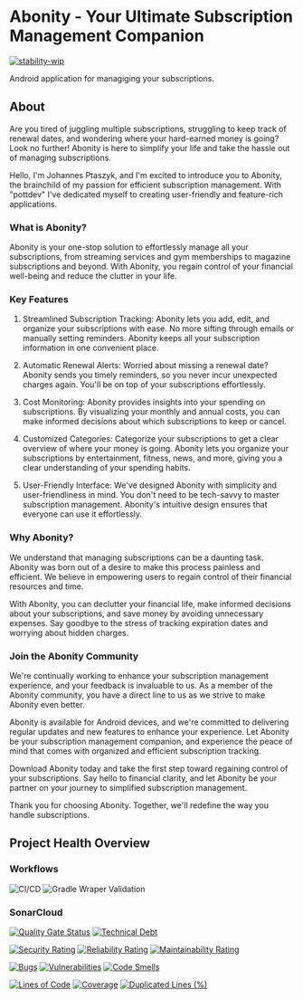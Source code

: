 # Abonity - Your Ultimate Subscription Management Companion

[![stability-wip](https://img.shields.io/badge/stability-wip-lightgrey.svg)](https://github.com/mkenney/software-guides/blob/master/STABILITY-BADGES.md#work-in-progress)

Android application for managiging your subscriptions. 

## About 

Are you tired of juggling multiple subscriptions, struggling to keep track of renewal dates, and wondering where your hard-earned money is going? Look no further! Abonity is here to simplify your life and take the hassle out of managing subscriptions.

Hello, I'm Johannes Ptaszyk, and I'm excited to introduce you to Abonity, the brainchild of my passion for efficient subscription management. 
With "pottdev" I've dedicated myself to creating user-friendly and feature-rich applications.

### What is Abonity?

Abonity is your one-stop solution to effortlessly manage all your subscriptions, from streaming services and gym memberships to magazine subscriptions and beyond. With Abonity, you regain control of your financial well-being and reduce the clutter in your life.

### Key Features

1. Streamlined Subscription Tracking: Abonity lets you add, edit, and organize your subscriptions with ease. No more sifting through emails or manually setting reminders. Abonity keeps all your subscription information in one convenient place.

2. Automatic Renewal Alerts: Worried about missing a renewal date? Abonity sends you timely reminders, so you never incur unexpected charges again. You'll be on top of your subscriptions effortlessly.

3. Cost Monitoring: Abonity provides insights into your spending on subscriptions. By visualizing your monthly and annual costs, you can make informed decisions about which subscriptions to keep or cancel.

4. Customized Categories: Categorize your subscriptions to get a clear overview of where your money is going. Abonity lets you organize your subscriptions by entertainment, fitness, news, and more, giving you a clear understanding of your spending habits.

5. User-Friendly Interface: We've designed Abonity with simplicity and user-friendliness in mind. You don't need to be tech-savvy to master subscription management. Abonity's intuitive design ensures that everyone can use it effortlessly.

### Why Abonity?

We understand that managing subscriptions can be a daunting task. Abonity was born out of a desire to make this process painless and efficient. We believe in empowering users to regain control of their financial resources and time.

With Abonity, you can declutter your financial life, make informed decisions about your subscriptions, and save money by avoiding unnecessary expenses. Say goodbye to the stress of tracking expiration dates and worrying about hidden charges.

### Join the Abonity Community

We're continually working to enhance your subscription management experience, and your feedback is invaluable to us. As a member of the Abonity community, you have a direct line to us as we strive to make Abonity even better.

Abonity is available for Android devices, and we're committed to delivering regular updates and new features to enhance your experience. Let Abonity be your subscription management companion, and experience the peace of mind that comes with organized and efficient subscription tracking.

Download Abonity today and take the first step toward regaining control of your subscriptions. Say hello to financial clarity, and let Abonity be your partner on your journey to simplified subscription management.

Thank you for choosing Abonity. Together, we'll redefine the way you handle subscriptions.

## Project Health Overview

### Workflows
![CI/CD](https://github.com/JohannesPtaszyk/Abonity/actions/workflows/main.yml/badge.svg)
![Gradle Wraper Validation](https://github.com/JohannesPtaszyk/Abonity/actions/workflows/gradle-wrapper-validation.yml/badge.svg)

### SonarCloud
[![Quality Gate Status](https://sonarcloud.io/api/project_badges/measure?project=JohannesPtaszyk_Abonity&metric=alert_status)](https://sonarcloud.io/summary/new_code?id=JohannesPtaszyk_Abonity)
[![Technical Debt](https://sonarcloud.io/api/project_badges/measure?project=JohannesPtaszyk_Abonity&metric=sqale_index)](https://sonarcloud.io/summary/new_code?id=JohannesPtaszyk_Abonity)

[![Security Rating](https://sonarcloud.io/api/project_badges/measure?project=JohannesPtaszyk_Abonity&metric=security_rating)](https://sonarcloud.io/summary/new_code?id=JohannesPtaszyk_Abonity)
[![Reliability Rating](https://sonarcloud.io/api/project_badges/measure?project=JohannesPtaszyk_Abonity&metric=reliability_rating)](https://sonarcloud.io/summary/new_code?id=JohannesPtaszyk_Abonity)
[![Maintainability Rating](https://sonarcloud.io/api/project_badges/measure?project=JohannesPtaszyk_Abonity&metric=sqale_rating)](https://sonarcloud.io/summary/new_code?id=JohannesPtaszyk_Abonity)

[![Bugs](https://sonarcloud.io/api/project_badges/measure?project=JohannesPtaszyk_Abonity&metric=bugs)](https://sonarcloud.io/summary/new_code?id=JohannesPtaszyk_Abonity)
[![Vulnerabilities](https://sonarcloud.io/api/project_badges/measure?project=JohannesPtaszyk_Abonity&metric=vulnerabilities)](https://sonarcloud.io/summary/new_code?id=JohannesPtaszyk_Abonity)
[![Code Smells](https://sonarcloud.io/api/project_badges/measure?project=JohannesPtaszyk_Abonity&metric=code_smells)](https://sonarcloud.io/summary/new_code?id=JohannesPtaszyk_Abonity)

[![Lines of Code](https://sonarcloud.io/api/project_badges/measure?project=JohannesPtaszyk_Abonity&metric=ncloc)](https://sonarcloud.io/summary/new_code?id=JohannesPtaszyk_Abonity)
[![Coverage](https://sonarcloud.io/api/project_badges/measure?project=JohannesPtaszyk_Abonity&metric=coverage)](https://sonarcloud.io/summary/new_code?id=JohannesPtaszyk_Abonity)
[![Duplicated Lines (%)](https://sonarcloud.io/api/project_badges/measure?project=JohannesPtaszyk_Abonity&metric=duplicated_lines_density)](https://sonarcloud.io/summary/new_code?id=JohannesPtaszyk_Abonity)
